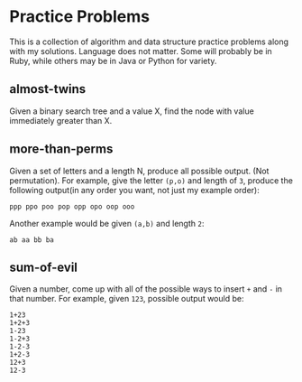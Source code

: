 Practice Problems
=================
This is a collection of algorithm and data structure practice problems along
with my solutions. Language does not matter. Some will probably be in Ruby, 
while others may be in Java or Python for variety.

almost-twins
------------
Given a binary search tree and a value X, find the node with value immediately
greater than X.

more-than-perms
---------------
Given a set of letters and a length N, produce all possible output. (Not permutation).
For example, give the letter `(p,o)` and length of `3`, produce the following
output(in any order you want, not just my example order):

    ppp ppo poo pop opp opo oop ooo

Another example would be given `(a,b)` and length `2`:

    ab aa bb ba


sum-of-evil
-----------
Given a number, come up with all of the possible ways to insert `+` and `-` in
that number. For example, given `123`, possible output would be:

    1+23 
    1+2+3
    1-23
    1-2+3
    1-2-3
    1+2-3
    12+3
    12-3
